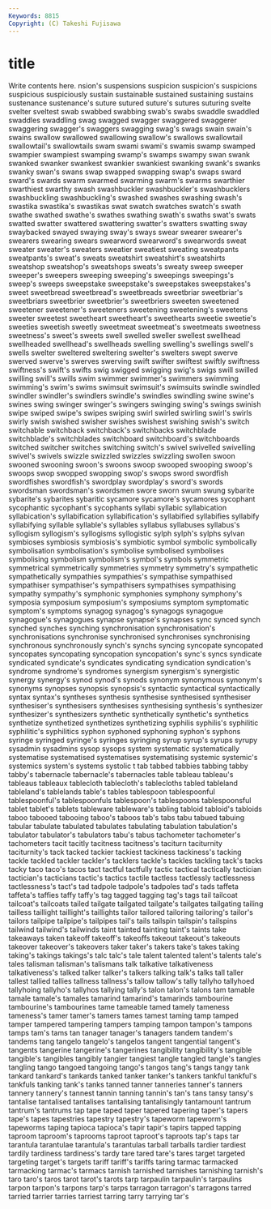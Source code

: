 ```yaml
---
Keywords: 8815 
Copyright: (C) Takeshi Fujisawa
---
```


# title

Write contents here.
nsion's suspensions suspicion suspicion's suspicions suspicious suspiciously
sustain sustainable sustained sustaining sustains sustenance sustenance's suture sutured suture's
sutures suturing svelte svelter sveltest swab swabbed swabbing swab's swabs
swaddle swaddled swaddles swaddling swag swagged swagger swaggered swaggerer swaggering
swagger's swaggers swagging swag's swags swain swain's swains swallow swallowed
swallowing swallow's swallows swallowtail swallowtail's swallowtails swam swami swami's swamis
swamp swamped swampier swampiest swamping swamp's swamps swampy swan swank
swanked swanker swankest swankier swankiest swanking swank's swanks swanky swan's
swans swap swapped swapping swap's swaps sward sward's swards swarm
swarmed swarming swarm's swarms swarthier swarthiest swarthy swash swashbuckler swashbuckler's
swashbucklers swashbuckling swashbuckling's swashed swashes swashing swash's swastika swastika's swastikas
swat swatch swatches swatch's swath swathe swathed swathe's swathes swathing
swath's swaths swat's swats swatted swatter swattered swattering swatter's swatters
swatting sway swaybacked swayed swaying sway's sways swear swearer swearer's
swearers swearing swears swearword swearword's swearwords sweat sweater sweater's sweaters
sweatier sweatiest sweating sweatpants sweatpants's sweat's sweats sweatshirt sweatshirt's sweatshirts
sweatshop sweatshop's sweatshops sweats's sweaty sweep sweeper sweeper's sweepers sweeping
sweeping's sweepings sweepings's sweep's sweeps sweepstake sweepstake's sweepstakes sweepstakes's sweet
sweetbread sweetbread's sweetbreads sweetbriar sweetbriar's sweetbriars sweetbrier sweetbrier's sweetbriers sweeten
sweetened sweetener sweetener's sweeteners sweetening sweetening's sweetens sweeter sweetest sweetheart
sweetheart's sweethearts sweetie sweetie's sweeties sweetish sweetly sweetmeat sweetmeat's sweetmeats
sweetness sweetness's sweet's sweets swell swelled sweller swellest swellhead swellheaded
swellhead's swellheads swelling swelling's swellings swell's swells swelter sweltered sweltering
swelter's swelters swept swerve swerved swerve's swerves swerving swift swifter
swiftest swiftly swiftness swiftness's swift's swifts swig swigged swigging swig's
swigs swill swilled swilling swill's swills swim swimmer swimmer's swimmers
swimming swimming's swim's swims swimsuit swimsuit's swimsuits swindle swindled swindler
swindler's swindlers swindle's swindles swindling swine swine's swines swing swinger
swinger's swingers swinging swing's swings swinish swipe swiped swipe's swipes
swiping swirl swirled swirling swirl's swirls swirly swish swished swisher
swishes swishest swishing swish's switch switchable switchback switchback's switchbacks switchblade
switchblade's switchblades switchboard switchboard's switchboards switched switcher switches switching switch's
swivel swivelled swivelling swivel's swivels swizzle swizzled swizzles swizzling swollen
swoon swooned swooning swoon's swoons swoop swooped swooping swoop's swoops
swop swopped swopping swop's swops sword swordfish swordfishes swordfish's swordplay
swordplay's sword's swords swordsman swordsman's swordsmen swore sworn swum swung
sybarite sybarite's sybarites sybaritic sycamore sycamore's sycamores sycophant sycophantic sycophant's
sycophants syllabi syllabic syllabication syllabication's syllabification syllabification's syllabified syllabifies syllabify
syllabifying syllable syllable's syllables syllabus syllabuses syllabus's syllogism syllogism's syllogisms
syllogistic sylph sylph's sylphs sylvan symbioses symbiosis symbiosis's symbiotic symbol
symbolic symbolically symbolisation symbolisation's symbolise symbolised symbolises symbolising symbolism symbolism's
symbol's symbols symmetric symmetrical symmetrically symmetries symmetry symmetry's sympathetic sympathetically
sympathies sympathies's sympathise sympathised sympathiser sympathiser's sympathisers sympathises sympathising sympathy
sympathy's symphonic symphonies symphony symphony's symposia symposium symposium's symposiums symptom
symptomatic symptom's symptoms synagog synagog's synagogs synagogue synagogue's synagogues synapse
synapse's synapses sync synced synch synched synches synching synchronisation synchronisation's
synchronisations synchronise synchronised synchronises synchronising synchronous synchronously synch's synchs syncing
syncopate syncopated syncopates syncopating syncopation syncopation's sync's syncs syndicate syndicated
syndicate's syndicates syndicating syndication syndication's syndrome syndrome's syndromes synergism synergism's
synergistic synergy synergy's synod synod's synods synonym synonymous synonym's synonyms
synopses synopsis synopsis's syntactic syntactical syntactically syntax syntax's syntheses synthesis
synthesise synthesised synthesiser synthesiser's synthesisers synthesises synthesising synthesis's synthesizer synthesizer's
synthesizers synthetic synthetically synthetic's synthetics synthetize synthetized synthetizes synthetizing syphilis
syphilis's syphilitic syphilitic's syphilitics syphon syphoned syphoning syphon's syphons syringe
syringed syringe's syringes syringing syrup syrup's syrups syrupy sysadmin sysadmins
sysop sysops system systematic systematically systematise systematised systematises systematising systemic
systemic's systemics system's systems systolic t tab tabbed tabbies tabbing
tabby tabby's tabernacle tabernacle's tabernacles table tableau tableau's tableaus tableaux
tablecloth tablecloth's tablecloths tabled tableland tableland's tablelands table's tables tablespoon
tablespoonful tablespoonful's tablespoonfuls tablespoon's tablespoons tablespoonsful tablet tablet's tablets tableware
tableware's tabling tabloid tabloid's tabloids taboo tabooed tabooing taboo's taboos
tab's tabs tabu tabued tabuing tabular tabulate tabulated tabulates tabulating
tabulation tabulation's tabulator tabulator's tabulators tabu's tabus tachometer tachometer's tachometers
tacit tacitly tacitness tacitness's taciturn taciturnity taciturnity's tack tacked tackier
tackiest tackiness tackiness's tacking tackle tackled tackler tackler's tacklers tackle's
tackles tackling tack's tacks tacky taco taco's tacos tact tactful
tactfully tactic tactical tactically tactician tactician's tacticians tactic's tactics tactile
tactless tactlessly tactlessness tactlessness's tact's tad tadpole tadpole's tadpoles tad's
tads taffeta taffeta's taffies taffy taffy's tag tagged tagging tag's
tags tail tailcoat tailcoat's tailcoats tailed tailgate tailgated tailgate's tailgates
tailgating tailing tailless taillight taillight's taillights tailor tailored tailoring tailoring's
tailor's tailors tailpipe tailpipe's tailpipes tail's tails tailspin tailspin's tailspins
tailwind tailwind's tailwinds taint tainted tainting taint's taints take takeaways
taken takeoff takeoff's takeoffs takeout takeout's takeouts takeover takeover's takeovers
taker taker's takers take's takes taking taking's takings takings's talc
talc's tale talent talented talent's talents tale's tales talisman talisman's
talismans talk talkative talkativeness talkativeness's talked talker talker's talkers talking
talk's talks tall taller tallest tallied tallies tallness tallness's tallow
tallow's tally tallyho tallyhoed tallyhoing tallyho's tallyhos tallying tally's talon
talon's talons tam tamable tamale tamale's tamales tamarind tamarind's tamarinds
tambourine tambourine's tambourines tame tameable tamed tamely tameness tameness's tamer
tamer's tamers tames tamest taming tamp tamped tamper tampered tampering
tampers tamping tampon tampon's tampons tamps tam's tams tan tanager
tanager's tanagers tandem tandem's tandems tang tangelo tangelo's tangelos tangent
tangential tangent's tangents tangerine tangerine's tangerines tangibility tangibility's tangible tangible's
tangibles tangibly tangier tangiest tangle tangled tangle's tangles tangling tango
tangoed tangoing tango's tangos tang's tangs tangy tank tankard tankard's
tankards tanked tanker tanker's tankers tankful tankful's tankfuls tanking tank's
tanks tanned tanner tanneries tanner's tanners tannery tannery's tannest tannin
tanning tannin's tan's tans tansy tansy's tantalise tantalised tantalises tantalising
tantalisingly tantamount tantrum tantrum's tantrums tap tape taped taper tapered
tapering taper's tapers tape's tapes tapestries tapestry tapestry's tapeworm tapeworm's
tapeworms taping tapioca tapioca's tapir tapir's tapirs tapped tapping taproom
taproom's taprooms taproot taproot's taproots tap's taps tar tarantula tarantulae
tarantula's tarantulas tarball tarballs tardier tardiest tardily tardiness tardiness's tardy
tare tared tare's tares target targeted targeting target's targets tariff
tariff's tariffs taring tarmac tarmacked tarmacking tarmac's tarmacs tarnish tarnished
tarnishes tarnishing tarnish's taro taro's taros tarot tarot's tarots tarp
tarpaulin tarpaulin's tarpaulins tarpon tarpon's tarpons tarp's tarps tarragon tarragon's
tarragons tarred tarried tarrier tarries tarriest tarring tarry tarrying tar's
